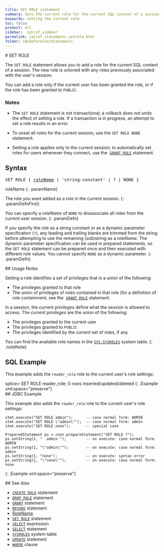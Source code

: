 ```yaml
---
title: SET ROLE statement
summary: Sets the current role for the current SQL context of a session.
keywords: setting the current role
toc: false
product: all
sidebar:  sqlref_sidebar
permalink: sqlref_statements_setrole.html
folder: SQLReference/Statements
---
```

<section>
<div class="TopicContent" data-swiftype-index="true" markdown="1">
# SET ROLE

The `SET ROLE` statement allows you to add a role for the
current SQL context of a session. The new role is unioned with any roles previously associated with the user's session.

You can add a role only if the current user has been granted the role,
or if the role has been granted to `PUBLIC`.

### Notes

* The `SET ROLE` statement is not transactional; a rollback does not undo
the effect of setting a role. If a transaction is in progress, an
attempt to set a role results in an error.

* To unset all roles for the current session, use the `SET ROLE NONE` statement.

* Setting a role applies only to the current session; to automatically set roles for users whenever they connect, use the &nbsp;[`GRANT ROLE`](sqlref_statements_grant#RoleSyntax) statement.

## Syntax

<div class="fcnWrapperWide"><pre class="FcnSyntax">
SET ROLE { <a href="sqlref_identifiers_types.html#RoleName">roleName</a> | 'string-constant' | ? | NONE }</pre>

</div>
<div class="paramList" markdown="1">
roleName
{: .paramName}

The role you want added as a role in the current session.
{: .paramDefnFirst}

You can specify a *roleName* of `NONE` to disassociate all roles from the current user session.
{: .paramDefn}

If you specify the role as a string constant or as a dynamic parameter
specification (`?`), any leading and trailing blanks are trimmed from
the string before attempting to use the remaining (sub)string as a
*roleName*. The dynamic parameter specification can be used in prepared
statements, so the `SET ROLE` statement can be prepared once and then
executed with different role values. You cannot specify `NONE` as a
dynamic parameter.
{: .paramDefn}

</div>
## Usage Notes

Setting a role identifies a set of privileges that is a union of the
following:

* The privileges granted to that role
* The union of privileges of roles contained in that role (for a
  definition of role containment, see the &nbsp;[`GRANT ROLE`](sqlref_statements_grant#RoleSyntax) statement.

In a session, the *current privileges* define what the session is
allowed to access. The *current privileges* are the union of the
following:

* The privileges granted to the current user
* The privileges granted to `PUBLIC`
* The privileges identified by the current set of roles, if any

You can find the available role names in the
[`SYS.SYSROLES`](sqlref_systables_sysroles.html) system table.
{: .noteNote}

## SQL Example

This example adds the `reader_role` role to the current user's role settings:

<div class="preWrapperWide" markdown="1">
    splice> SET ROLE reader_role;
    0 rows inserted/updated/deleted
{: .Example xml:space="preserve"}

</div>
## JDBC Example

This example also adds the `reader_role` role to the current user's role settings:

<div class="preWrapperWide" markdown="1">

    stmt.execute("SET ROLE admin");      -- case normal form: ADMIN
    stmt.execute("SET ROLE \"admin\"");  -- case normal form: admin
    stmt.execute("SET ROLE none");       -- special case

    PreparedStatement ps = conn.prepareStatement("SET ROLE ?");
    ps.setString(1, "  admin ");         -- on execute: case normal form: ADMIN
    ps.setString(1, "\"admin\"");        -- on execute: case normal form: admin
    ps.setString(1, "none");             -- on execute: syntax error
    ps.setString(1, "\"none\"");         -- on execute: case normal form: none
{: .Example xml:space="preserve"}

</div>
## See Also

* [`CREATE ROLE`](sqlref_statements_createrole.html) statement
* [`DROP_ROLE`](sqlref_statements_droprole.html) statement
* [`GRANT`](sqlref_statements_grant.html) statement
* [`REVOKE`](sqlref_statements_revoke.html) statement
* [RoleName](sqlref_identifiers_types.html#RoleName)
* [`SET ROLE`](#) statement
* [`SELECT`](sqlref_expressions_select.html) expression
* [`SELECT`](sqlref_expressions_select.html) statement
* [`SYSROLES`](sqlref_systables_sysroles.html) system table
* [`UPDATE`](sqlref_statements_update.html) statement
* [`WHERE`](sqlref_clauses_where.html) clause

</div>
</section>
